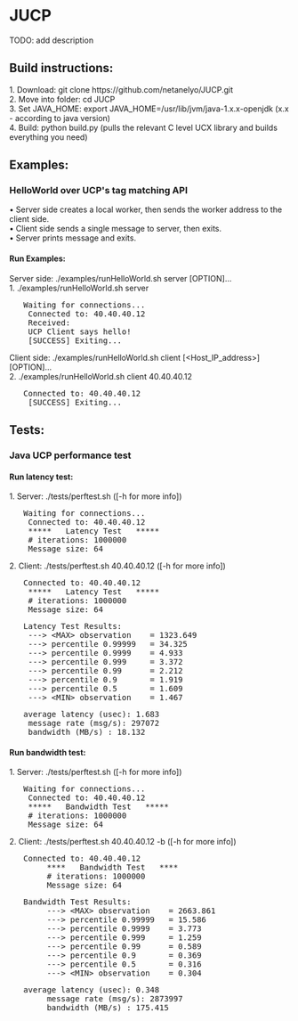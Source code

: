 <h1>JUCP</h1>

TODO: add description

<h2>Build instructions:</h2>
1. Download: git clone https://github.com/netanelyo/JUCP.git</br>
2. Move into folder: cd JUCP</br>
3. Set JAVA_HOME: export JAVA_HOME=/usr/lib/jvm/java-1.x.x-openjdk (x.x - according to java version)</br>
4. Build: python build.py (pulls the relevant C level UCX library and builds everything you need)</br>

<h2>Examples:</h2>
<h3>HelloWorld over UCP's tag matching API</h3>
&bull; Server side creates a local worker, then sends the worker address to the client side.</br>
&bull; Client side sends a single message to server, then exits.</br>
&bull; Server prints message and exits.</br>

<h4>Run Examples:</h4>
Server side: ./examples/runHelloWorld.sh server [OPTION]...</br>
1. ./examples/runHelloWorld.sh server
	<pre>	Waiting for connections...
	Connected to: 40.40.40.12
	Received:
	UCP Client says hello!
	[SUCCESS] Exiting...</pre>
Client side: ./examples/runHelloWorld.sh client [&lt;Host_IP_address&gt;] [OPTION]...</br>
2. ./examples/runHelloWorld.sh client 40.40.40.12
	<pre>	Connected to: 40.40.40.12
	[SUCCESS] Exiting...</pre>
	
<h2>Tests:</h2>
<h3>Java UCP performance test</h3>
<h4>Run latency test:</h4>
1. Server: ./tests/perftest.sh ([-h for more info])
	<pre>	Waiting for connections...
	Connected to: 40.40.40.12
	*****   Latency Test   *****
	# iterations: 1000000
	Message size: 64</pre>
2. Client: ./tests/perftest.sh 40.40.40.12 ([-h for more info])
	<pre>	Connected to: 40.40.40.12
	*****   Latency Test   *****
	# iterations: 1000000
	Message size: 64</pre>
	<pre>	Latency Test Results:
	---> &lt;MAX&gt; observation    = 1323.649
	---> percentile 0.99999   = 34.325
	---> percentile 0.9999    = 4.933
	---> percentile 0.999     = 3.372
	---> percentile 0.99      = 2.212
	---> percentile 0.9       = 1.919
	---> percentile 0.5       = 1.609
	---> &lt;MIN&gt; observation    = 1.467</pre>
	<pre>	average latency (usec): 1.683
	message rate (msg/s): 297072
	bandwidth (MB/s) : 18.132</pre>
<h4>Run bandwidth test:</h4>
1. Server: ./tests/perftest.sh ([-h for more info])
	<pre>	Waiting for connections...
	Connected to: 40.40.40.12
	*****   Bandwidth Test   *****
	# iterations: 1000000
	Message size: 64</pre>
2. Client: ./tests/perftest.sh 40.40.40.12 -b ([-h for more info])
	<pre>	Connected to: 40.40.40.12
        ****   Bandwidth Test   ****
        # iterations: 1000000
        Message size: 64</pre>
	<pre>	Bandwidth Test Results:
        ---> &lt;MAX&gt; observation    = 2663.861
        ---> percentile 0.99999   = 15.586
        ---> percentile 0.9999    = 3.773
        ---> percentile 0.999     = 1.259
        ---> percentile 0.99      = 0.589
        ---> percentile 0.9       = 0.369
        ---> percentile 0.5       = 0.316
        ---> &lt;MIN&gt; observation    = 0.304</pre>
	<pre>	average latency (usec): 0.348
        message rate (msg/s): 2873997
        bandwidth (MB/s) : 175.415</pre>
